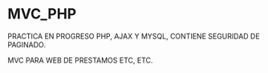 # MVC_PHP
PRACTICA EN PROGRESO PHP, AJAX Y MYSQL, CONTIENE SEGURIDAD DE PAGINADO.

MVC PARA WEB DE PRESTAMOS ETC, ETC.
